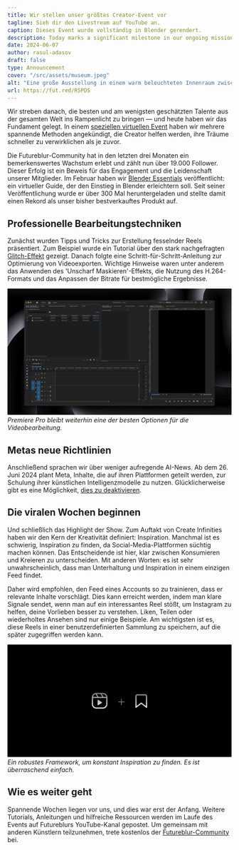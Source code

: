 ```yaml
---
title: Wir stellen unser größtes Creator-Event vor
tagline: Sieh dir den Livestream auf YouTube an.
caption: Dieses Event wurde vollständig in Blender gerendert.
description: Today marks a significant milestone in our ongoing mission to support and elevate the world’s most underrated talent.
date: 2024-06-07
author: rasul-adasov
draft: false
type: Announcement
cover: "/src/assets/museum.jpeg"
alt: "Eine große Ausstellung in einem warm beleuchteten Innenraum zwischen zwei Bäumen. Das Display in der Mitte hat die zeigt die Folie: Create, Polish, Repeat."
url: https://fut.red/R5PDS
---
```


Wir streben danach, die besten und am wenigsten geschätzten Talente aus der gesamten Welt ins Rampenlicht zu bringen — und heute haben wir das Fundament gelegt. In einem [speziellen virtuellen Event](https://fut.red/SvNo9) haben wir mehrere spannende Methoden angekündigt, die Creator helfen werden, ihre Träume schneller zu verwirklichen als je zuvor.

Die Futureblur-Community hat in den letzten drei Monaten ein bemerkenswertes Wachstum erlebt und zählt nun über 19.000 Follower. Dieser Erfolg ist ein Beweis für das Engagement und die Leidenschaft unserer Mitglieder. Im Februar haben wir [Blender Essentials](https://store.futureblur.com/l/ble) veröffentlicht: ein virtueller Guide, der den Einstieg in Blender erleichtern soll. Seit seiner Veröffentlichung wurde er über 300 Mal heruntergeladen und stellte damit einen Rekord als unser bisher bestverkauftes Produkt auf.

## Professionelle Bearbeitungstechniken

Zunächst wurden Tipps und Tricks zur Erstellung fesselnder Reels präsentiert. Zum Beispiel wurde ein Tutorial über den stark nachgefragten [Glitch-Effekt](https://fut.red/k7yrY) gezeigt. Danach folgte eine Schritt-für-Schritt-Anleitung zur Optimierung von Videoexporten. Wichtige Hinweise waren unter anderem das Anwenden des 'Unscharf Maskieren'-Effekts, die Nutzung des H.264-Formats und das Anpassen der Bitrate für bestmögliche Ergebnisse.

![Ein Screenshot eines leeren Premiere Pro-Projekts.](src/assets/premiere-pro.jpeg)
*Premiere Pro bleibt weiterhin eine der besten Optionen für die Videobearbeitung.*

## Metas neue Richtlinien

Anschließend sprachen wir über weniger aufregende AI-News. Ab dem 26. Juni 2024 plant Meta, Inhalte, die auf ihren Plattformen geteilt werden, zur Schulung ihrer künstlichen Intelligenzmodelle zu nutzen. Glücklicherweise gibt es eine Möglichkeit, [dies zu deaktivieren](https://fut.red/HcjbF).

## Die viralen Wochen beginnen

Und schließlich das Highlight der Show. Zum Auftakt von Create Infinities haben wir den Kern der Kreativität definiert: Inspiration. Manchmal ist es schwierig, Inspiration zu finden, da Social-Media-Plattformen süchtig machen können. Das Entscheidende ist hier, klar zwischen Konsumieren und Kreieren zu unterscheiden. Mit anderen Worten: es ist sehr unwahrscheinlich, dass man Unterhaltung und Inspiration in einem einzigen Feed findet.

Daher wird empfohlen, den Feed eines Accounts so zu trainieren, dass er relevante Inhalte vorschlägt. Dies kann erreicht werden, indem man klare Signale sendet, wenn man auf ein interessantes Reel stößt, um Instagram zu helfen, deine Vorlieben besser zu verstehen. Liken, Teilen oder wiederholtes Ansehen sind nur einige Beispiele. Am wichtigsten ist es, diese Reels in einer benutzerdefinierten Sammlung zu speichern, auf die später zugegriffen werden kann.

![Das Reels- und Lesezeichen-Symbol kombiniert.](/src/assets/reels-collection.jpeg)
*Ein robustes Framework, um konstant Inspiration zu finden. Es ist überraschend einfach.*

## Wie es weiter geht

Spannende Wochen liegen vor uns, und dies war erst der Anfang. Weitere Tutorials, Anleitungen und hilfreiche Ressourcen werden im Laufe des Events auf Futureblurs YouTube-Kanal gepostet. Um gemeinsam mit anderen Künstlern teilzunehmen, trete kostenlos der [Futureblur-Community](https://fut.red/d) bei.
